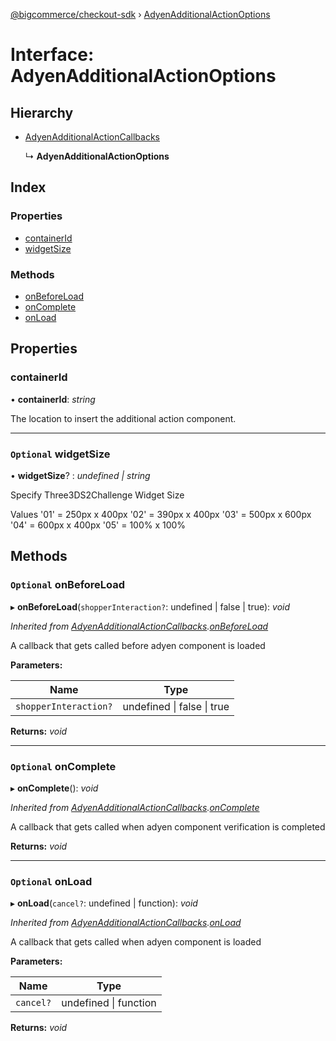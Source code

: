 [@bigcommerce/checkout-sdk](../README.md) › [AdyenAdditionalActionOptions](adyenadditionalactionoptions.md)

# Interface: AdyenAdditionalActionOptions

## Hierarchy

* [AdyenAdditionalActionCallbacks](adyenadditionalactioncallbacks.md)

  ↳ **AdyenAdditionalActionOptions**

## Index

### Properties

* [containerId](adyenadditionalactionoptions.md#containerid)
* [widgetSize](adyenadditionalactionoptions.md#optional-widgetsize)

### Methods

* [onBeforeLoad](adyenadditionalactionoptions.md#optional-onbeforeload)
* [onComplete](adyenadditionalactionoptions.md#optional-oncomplete)
* [onLoad](adyenadditionalactionoptions.md#optional-onload)

## Properties

###  containerId

• **containerId**: *string*

The location to insert the additional action component.

___

### `Optional` widgetSize

• **widgetSize**? : *undefined | string*

Specify Three3DS2Challenge Widget Size

Values
'01' = 250px x 400px
'02' = 390px x 400px
'03' = 500px x 600px
'04' = 600px x 400px
'05' = 100% x 100%

## Methods

### `Optional` onBeforeLoad

▸ **onBeforeLoad**(`shopperInteraction?`: undefined | false | true): *void*

*Inherited from [AdyenAdditionalActionCallbacks](adyenadditionalactioncallbacks.md).[onBeforeLoad](adyenadditionalactioncallbacks.md#optional-onbeforeload)*

A callback that gets called before adyen component is loaded

**Parameters:**

Name | Type |
------ | ------ |
`shopperInteraction?` | undefined &#124; false &#124; true |

**Returns:** *void*

___

### `Optional` onComplete

▸ **onComplete**(): *void*

*Inherited from [AdyenAdditionalActionCallbacks](adyenadditionalactioncallbacks.md).[onComplete](adyenadditionalactioncallbacks.md#optional-oncomplete)*

A callback that gets called when adyen component verification
is completed

**Returns:** *void*

___

### `Optional` onLoad

▸ **onLoad**(`cancel?`: undefined | function): *void*

*Inherited from [AdyenAdditionalActionCallbacks](adyenadditionalactioncallbacks.md).[onLoad](adyenadditionalactioncallbacks.md#optional-onload)*

A callback that gets called when adyen component is loaded

**Parameters:**

Name | Type |
------ | ------ |
`cancel?` | undefined &#124; function |

**Returns:** *void*
